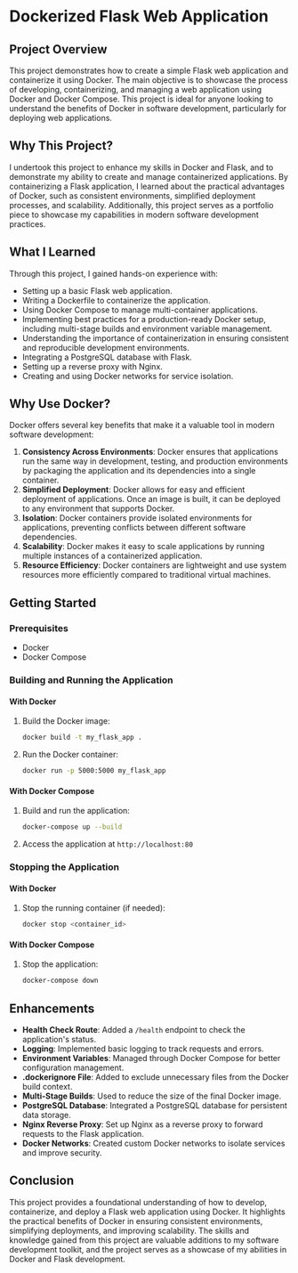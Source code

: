 # Dockerized Flask Web Application

## Project Overview

This project demonstrates how to create a simple Flask web application and containerize it using Docker. The main objective is to showcase the process of developing, containerizing, and managing a web application using Docker and Docker Compose. This project is ideal for anyone looking to understand the benefits of Docker in software development, particularly for deploying web applications.

## Why This Project?

I undertook this project to enhance my skills in Docker and Flask, and to demonstrate my ability to create and manage containerized applications. By containerizing a Flask application, I learned about the practical advantages of Docker, such as consistent environments, simplified deployment processes, and scalability. Additionally, this project serves as a portfolio piece to showcase my capabilities in modern software development practices.

## What I Learned

Through this project, I gained hands-on experience with:

- Setting up a basic Flask web application.
- Writing a Dockerfile to containerize the application.
- Using Docker Compose to manage multi-container applications.
- Implementing best practices for a production-ready Docker setup, including multi-stage builds and environment variable management.
- Understanding the importance of containerization in ensuring consistent and reproducible development environments.
- Integrating a PostgreSQL database with Flask.
- Setting up a reverse proxy with Nginx.
- Creating and using Docker networks for service isolation.

## Why Use Docker?

Docker offers several key benefits that make it a valuable tool in modern software development:

1. **Consistency Across Environments**: Docker ensures that applications run the same way in development, testing, and production environments by packaging the application and its dependencies into a single container.
2. **Simplified Deployment**: Docker allows for easy and efficient deployment of applications. Once an image is built, it can be deployed to any environment that supports Docker.
3. **Isolation**: Docker containers provide isolated environments for applications, preventing conflicts between different software dependencies.
4. **Scalability**: Docker makes it easy to scale applications by running multiple instances of a containerized application.
5. **Resource Efficiency**: Docker containers are lightweight and use system resources more efficiently compared to traditional virtual machines.

## Getting Started

### Prerequisites

- Docker
- Docker Compose

### Building and Running the Application

#### With Docker

1. Build the Docker image:

   ```sh
   docker build -t my_flask_app .
   ```

2. Run the Docker container:
   ```sh
   docker run -p 5000:5000 my_flask_app
   ```

#### With Docker Compose

1. Build and run the application:

   ```sh
   docker-compose up --build
   ```

2. Access the application at `http://localhost:80`

### Stopping the Application

#### With Docker

1. Stop the running container (if needed):
   ```sh
   docker stop <container_id>
   ```

#### With Docker Compose

1. Stop the application:
   ```sh
   docker-compose down
   ```

## Enhancements

- **Health Check Route**: Added a `/health` endpoint to check the application's status.
- **Logging**: Implemented basic logging to track requests and errors.
- **Environment Variables**: Managed through Docker Compose for better configuration management.
- **.dockerignore File**: Added to exclude unnecessary files from the Docker build context.
- **Multi-Stage Builds**: Used to reduce the size of the final Docker image.
- **PostgreSQL Database**: Integrated a PostgreSQL database for persistent data storage.
- **Nginx Reverse Proxy**: Set up Nginx as a reverse proxy to forward requests to the Flask application.
- **Docker Networks**: Created custom Docker networks to isolate services and improve security.

## Conclusion

This project provides a foundational understanding of how to develop, containerize, and deploy a Flask web application using Docker. It highlights the practical benefits of Docker in ensuring consistent environments, simplifying deployments, and improving scalability. The skills and knowledge gained from this project are valuable additions to my software development toolkit, and the project serves as a showcase of my abilities in Docker and Flask development.
